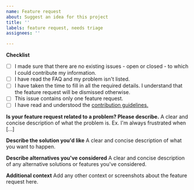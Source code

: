 ```yaml
---
name: Feature request
about: Suggest an idea for this project
title: ''
labels: feature request, needs triage
assignees: ''

---
```


**Checklist**
 - [ ] I made sure that there are no existing issues - open or closed - to which I could contribute my information.
 - [ ]  I have read the FAQ and my problem isn't listed.
 - [ ]  I have taken the time to fill in all the required details. I understand that the feature request will be dismissed otherwise.
 - [ ]  This issue contains only one feature request.
 - [ ]  I have read and understood the [contribution guidelines.](https://github.com/FossifyX/General-Discussion?tab=readme-ov-file#contribution-rules-for-developers)

**Is your feature request related to a problem? Please describe.**
A clear and concise description of what the problem is. Ex. I'm always frustrated when [...]

**Describe the solution you'd like**
A clear and concise description of what you want to happen.

**Describe alternatives you've considered**
A clear and concise description of any alternative solutions or features you've considered.

**Additional context**
Add any other context or screenshots about the feature request here.

